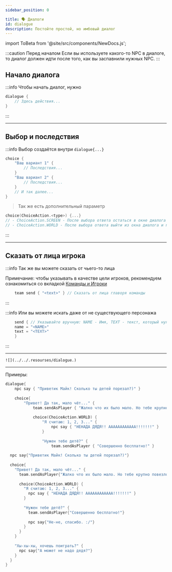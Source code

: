 ```yaml
---
sidebar_position: 0

title: 🗣️ Диалоги
id: dialogue
description: Постойте простой, но имбовый диалог
---
```


import ToBeta from '@site/src/components/NewDocs.js';

<ToBeta url='welcome' />

:::caution Перед началом
Если вы используете какого-то NPC в диалоге, то диалог должен идти после того, как вы заспавнили нужных NPC.
:::
## Начало диалога

:::info Чтобы начать диалог, нужно
```kts
dialogue {
    // Здесь действия...
}
```
:::

---

## Выбор и последствия

:::info Выбор создаётся внутри `dialogue{...}`
```kts
choice {
    "Ваш вариант 1" {
        // Последствия...
    }
    "Ваш вариант 2" {
        // Последствия...
    }
    // И так далее...
}
```

> Так же есть дополнительный параметр
```kts
choice(ChoiceAction.<type>) {...}
// - ChoiceAction.SCREEN - После выбора ответа остаться в окне диалога [По умолчанию]
// - ChoiceAction.WORLD - После выбора ответа выйти из окна диалога и продолжить его в мире (последующие выбору уже не будут работать)
```
:::

---

## Сказать от лица игрока

:::info Так же вы можете сказать от чьего-то лица

Примечание: чтобы указывать в качестве цели игроков, рекомендуем ознакомиться со вкладкой [Команды и Игроки](./../3-Player/0-players.mdx)

```kts
    team send { "<text>" } // Сказать от лица главоря команды
```
:::

:::info Или вы можете искать даже от не существующего персонажа

```kts
    send { // Указывайте вручную: NAME - Имя, TEXT - текст, который нужно показать
	name = "<NAME>"
	text = "<TEXT>"
    }
```
:::

---

`![](../../.resourses/dialogue.)`

---

Примеры:
```kts
dialogue{
    npc say { "Приветик Майк! Сколько ты детей порезал?)" }
    
    choice{
        "Привет! Да так, мало чёт..." {
            team.sendAsPlayer { "Жалко что их было мало. Но тебе крупно повезло)" }
            
            choice(ChoiceAction.WORLD) {
                "Я считаю: 1, 2, 3..." {
                    npc say { "НЕНАДА ДЯДЯ!! АААААААААААА!!!!!!!" }
                }
                
                "Нужен тебе детё?" {
                    team.sendAsPlayer { "Совершенно бесплатно!" }
                    
  npc say{"Приветик Майк! Сколько ты детей порезал?)"}
    
  choice{
    "Привет! Да так, мало чёт..." {
      team.sendAsPlayer{"Жалко что их было мало. Но тебе крупно повезло)"}
          
      choice(ChoiceAction.WORLD) {
        "Я считаю: 1, 2, 3..." {
          npc say { "НЕНАДА ДЯДЯ!! АААААААААААА!!!!!!!" }
        }
                
        "Нужен тебе детё?" {
          team.sendAsPlayer{"Совершенно бесплатно!"}
                    
          npc say{"Не-не, спасибо. :/"}
        }
      }
    }
        
    "Хы-хы-хы, хочешь поиграть?" {
      npc say{"А может не надо дядя?"}
    }
  }
}
```
